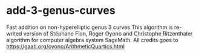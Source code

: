 # add-3-genus-curves
Fast addition on non-hyperelliptic genus 3 curves
This algorithm is re-writed version of Stéphane Flon, Roger Oyono and Christophe Ritzenthaler algorithm for computer algebra system SageMath.
All credits goes to https://gaati.org/oyono/ArithmeticQuartics.html
